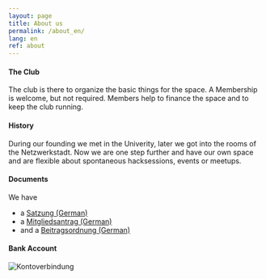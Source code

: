 ```yaml
---
layout: page
title: About us
permalink: /about_en/
lang: en
ref: about
---
```



#### The Club

The club is there to organize the basic things for the space.
A Membership is welcome, but not required.
Members help to finance the space and to keep the club running.

#### History

During our founding we met in the Univerity, later we got into the rooms of the Netzwerkstadt. Now we are one step further and have our own space and are flexible about spontaneous hacksessions, events or meetups.

#### Documents

We have

  * a [Satzung (German)](https://github.com/maschinendeck/Documents/blob/master/Maschinendeck-Satzung.pdf?raw=true)
  * a [Mitgliedsantrag (German)](https://github.com/maschinendeck/Documents/blob/master/Mitgliedsantrag.pdf?raw=true)
  * and a [Beitragsordnung (German)](https://github.com/maschinendeck/Documents/blob/master/Maschinendeck-Beitragsordnung.pdf?raw=true)


#### Bank Account

![Kontoverbindung](/images/konto.png)

